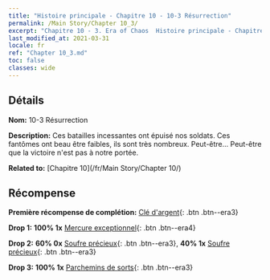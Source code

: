```yaml
---
title: "Histoire principale - Chapitre 10 - 10-3 Résurrection"
permalink: /Main Story/Chapter 10_3/
excerpt: "Chapitre 10 - 3. Era of Chaos  Histoire principale - Chapitre 10_3. 10-3 Résurrection"
last_modified_at: 2021-03-31
locale: fr
ref: "Chapter 10_3.md"
toc: false
classes: wide
---
```


## Détails

 **Nom:** 10-3 Résurrection

 **Description:** Ces batailles incessantes ont épuisé nos soldats. Ces fantômes ont beau être faibles, ils sont très nombreux. Peut-être... Peut-être que la victoire n'est pas à notre portée.

 **Related to:** [Chapitre 10](/fr/Main Story/Chapter 10/)

## Récompense

 **Première récompense de complétion:** [Clé d'argent](/fr/Items/con_693/){: .btn .btn--era3}

 **Drop 1:** **100% 1x** [Mercure exceptionnel](/fr/Items/mat_35/){: .btn .btn--era4}

 **Drop 2:** **60% 0x** [Soufre précieux](/fr/Items/mat_29/){: .btn .btn--era3}, **40% 1x** [Soufre précieux](/fr/Items/mat_29/){: .btn .btn--era3}

 **Drop 3:** **100% 1x** [Parchemins de sorts](/fr/Items/con_694/){: .btn .btn--era3}

